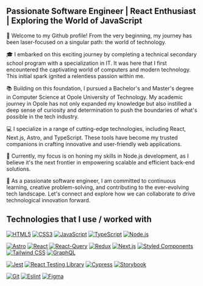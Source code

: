 ## Passionate Software Engineer | React Enthusiast | Exploring the World of JavaScript

👋 Welcome to my Github profile! From the very beginning, my journey has been laser-focused on a singular path: the world of technology.

🎓 I embarked on this exciting journey by completing a technical secondary school program with a specialization in IT. It was here that I first encountered the captivating world of computers and modern technology. This initial spark ignited a relentless passion within me.

📚 Building on this foundation, I pursued a Bachelor's and Master's degree in Computer Science at Opole University of Technology. My academic journey in Opole has not only expanded my knowledge but also instilled a deep sense of curiosity and determination to push the boundaries of what's possible in the tech industry.

💻 I specialize in a range of cutting-edge technologies, including React, Next.js, Astro, and TypeScript. These tools have become my trusted companions in crafting innovative and user-friendly web applications.

🚀 Currently, my focus is on honing my skills in Node.js development, as I believe it's the next frontier in empowering scalable and efficient back-end solutions.

🌟 As a passionate software engineer, I am committed to continuous learning, creative problem-solving, and contributing to the ever-evolving tech landscape. Let's connect and explore how we can collaborate to drive technological innovation forward.

## Technologies that I use / worked with

[![HTML5](https://img.shields.io/badge/-HTML5-E34F26?style=flat-square&logo=html5&logoColor=white&link=https://github.com/bartoszjaniuk/)](https://github.com/bartoszjaniuk/)
[![CSS3](https://img.shields.io/badge/-CSS3-1572B6?style=flat-square&logo=css3&link=https://github.com/bartoszjaniuk/)](https://github.com/bartoszjaniuk/)
[![JavaScript](https://img.shields.io/badge/-JavaScript-F7DF1E?style=flat-square&logo=javascript&logoColor=white&link=https://github.com/bartoszjaniuk/)](https://github.com/bartoszjaniuk/)
[![TypeScript](https://img.shields.io/badge/-TypeScript-007ACC?style=flat-square&logo=typescript&link=https://github.com/bartoszjaniuk/)](https://github.com/bartoszjaniuk/)
[![Node.js](https://img.shields.io/badge/-Node.js-339933?style=flat-square&logo=node.js&logoColor=white&link=https://github.com/bartoszjaniuk/)](https://github.com/bartoszjaniuk/)

[![Astro](https://img.shields.io/badge/-Astro-0D1117?style=flat-square&logo=astro&logoColor=white)](https://github.com/bartoszjaniuk/)
[![React](https://img.shields.io/badge/-React-61DAFB?style=flat-square&logo=react&logoColor=white)](https://github.com/bartoszjaniuk/)
[![React-Query](https://img.shields.io/badge/-React--Query-000000?style=flat-square&logo=react&logoColor=61DAFB)](https://github.com/bartoszjaniuk/)
[![Redux](https://img.shields.io/badge/-Redux-764ABC?style=flat-square&logo=Redux&logoColor=white)](https://github.com/bartoszjaniuk/)
[![Next.js](https://img.shields.io/badge/-Next.js-black?style=flat-square&logo=Next.js&logoColor=white)](https://github.com/bartoszjaniuk/)
[![Styled Components](https://img.shields.io/badge/-StyledComponents-DB7093?style=flat-square&logo=Styled-Components&logoColor=white)](https://github.com/bartoszjaniuk/)
[![Tailwind CSS](https://img.shields.io/badge/-Tailwind_CSS-38B2AC?style=flat-square&logo=tailwind-css&logoColor=white)](https://github.com/bartoszjaniuk/)
[![GraphQL](https://img.shields.io/badge/-GraphQL-E10098?style=flat-square&logo=graphql&link=https://github.com/bartoszjaniuk/)](https://github.com/bartoszjaniuk/)


[![Jest](https://img.shields.io/badge/-Jest-C21325?style=flat-square&logo=jest&logoColor=white)](https://github.com/bartoszjaniuk/)
[![React Testing Library](https://img.shields.io/badge/-React_Testing_Library-E33332?style=flat-square&logo=testing-library&logoColor=white)](https://github.com/bartoszjaniuk/)
[![Cypress](https://img.shields.io/badge/-Cypress-17202C?style=flat-square&logo=cypress&logoColor=white)](https://github.com/bartoszjaniuk/)
[![Storybook](https://img.shields.io/badge/-Storybook-FF4785?style=flat-square&logo=storybook&logoColor=white)](https://github.com/bartoszjaniuk/)

[![Git](https://img.shields.io/badge/-Git-F05032?style=flat-square&logo=git&logoColor=white&link=https://github.com/bartoszjaniuk/)](https://github.com/bartoszjaniuk/)
[![Eslint](https://img.shields.io/badge/-Eslint-purple?style=flat-square&logo=Eslint&logoColor=white)](https://github.com/bartoszjaniuk/)
[![Figma](https://img.shields.io/badge/-Figma-F24E1E?style=flat-square&logo=figma&logoColor=white)](https://github.com/bartoszjaniuk/)
